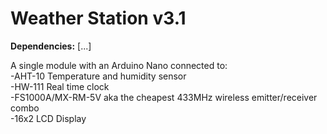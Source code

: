 # Weather Station v3.1  

**Dependencies:** [...]  

A single module with an Arduino Nano connected to:  
    -AHT-10 Temperature and humidity sensor  
    -HW-111 Real time clock  
    -FS1000A/MX-RM-5V aka the cheapest 433MHz wireless emitter/receiver combo  
    -16x2 LCD Display  
